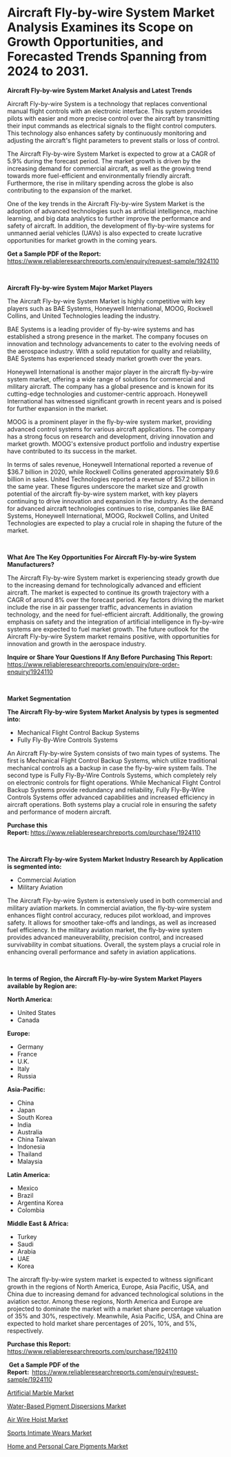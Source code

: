 <p><h1>Aircraft Fly-by-wire System Market Analysis Examines its Scope on Growth Opportunities, and Forecasted Trends Spanning from 2024 to 2031.</h1></p><p><strong>Aircraft Fly-by-wire System Market Analysis and Latest Trends</strong></p>
<p><p>Aircraft Fly-by-wire System is a technology that replaces conventional manual flight controls with an electronic interface. This system provides pilots with easier and more precise control over the aircraft by transmitting their input commands as electrical signals to the flight control computers. This technology also enhances safety by continuously monitoring and adjusting the aircraft's flight parameters to prevent stalls or loss of control.</p><p>The Aircraft Fly-by-wire System Market is expected to grow at a CAGR of 5.9% during the forecast period. The market growth is driven by the increasing demand for commercial aircraft, as well as the growing trend towards more fuel-efficient and environmentally friendly aircraft. Furthermore, the rise in military spending across the globe is also contributing to the expansion of the market.</p><p>One of the key trends in the Aircraft Fly-by-wire System Market is the adoption of advanced technologies such as artificial intelligence, machine learning, and big data analytics to further improve the performance and safety of aircraft. In addition, the development of fly-by-wire systems for unmanned aerial vehicles (UAVs) is also expected to create lucrative opportunities for market growth in the coming years.</p></p>
<p><strong>Get a Sample PDF of the Report:&nbsp;</strong> <a href="https://www.reliableresearchreports.com/enquiry/request-sample/1924110">https://www.reliableresearchreports.com/enquiry/request-sample/1924110</a></p>
<p>&nbsp;</p>
<p><strong>Aircraft Fly-by-wire System Major Market Players</strong></p>
<p><p>The Aircraft Fly-by-wire System Market is highly competitive with key players such as BAE Systems, Honeywell International, MOOG, Rockwell Collins, and United Technologies leading the industry. </p><p>BAE Systems is a leading provider of fly-by-wire systems and has established a strong presence in the market. The company focuses on innovation and technology advancements to cater to the evolving needs of the aerospace industry. With a solid reputation for quality and reliability, BAE Systems has experienced steady market growth over the years.</p><p>Honeywell International is another major player in the aircraft fly-by-wire system market, offering a wide range of solutions for commercial and military aircraft. The company has a global presence and is known for its cutting-edge technologies and customer-centric approach. Honeywell International has witnessed significant growth in recent years and is poised for further expansion in the market.</p><p>MOOG is a prominent player in the fly-by-wire system market, providing advanced control systems for various aircraft applications. The company has a strong focus on research and development, driving innovation and market growth. MOOG's extensive product portfolio and industry expertise have contributed to its success in the market.</p><p>In terms of sales revenue, Honeywell International reported a revenue of $36.7 billion in 2020, while Rockwell Collins generated approximately $9.6 billion in sales. United Technologies reported a revenue of $57.2 billion in the same year. These figures underscore the market size and growth potential of the aircraft fly-by-wire system market, with key players continuing to drive innovation and expansion in the industry. As the demand for advanced aircraft technologies continues to rise, companies like BAE Systems, Honeywell International, MOOG, Rockwell Collins, and United Technologies are expected to play a crucial role in shaping the future of the market.</p></p>
<p>&nbsp;</p>
<p><strong>What Are The Key Opportunities For Aircraft Fly-by-wire System Manufacturers?</strong></p>
<p><p>The Aircraft Fly-by-wire System market is experiencing steady growth due to the increasing demand for technologically advanced and efficient aircraft. The market is expected to continue its growth trajectory with a CAGR of around 8% over the forecast period. Key factors driving the market include the rise in air passenger traffic, advancements in aviation technology, and the need for fuel-efficient aircraft. Additionally, the growing emphasis on safety and the integration of artificial intelligence in fly-by-wire systems are expected to fuel market growth. The future outlook for the Aircraft Fly-by-wire System market remains positive, with opportunities for innovation and growth in the aerospace industry.</p></p>
<p><strong>Inquire or Share Your Questions If Any Before Purchasing This Report:</strong> <a href="https://www.reliableresearchreports.com/enquiry/pre-order-enquiry/1924110">https://www.reliableresearchreports.com/enquiry/pre-order-enquiry/1924110</a></p>
<p>&nbsp;</p>
<p><strong>Market Segmentation</strong></p>
<p><strong>The Aircraft Fly-by-wire System Market Analysis by types is segmented into:</strong></p>
<p><ul><li>Mechanical Flight Control Backup Systems</li><li>Fully Fly-By-Wire Controls Systems</li></ul></p>
<p><p>An Aircraft Fly-by-wire System consists of two main types of systems. The first is Mechanical Flight Control Backup Systems, which utilize traditional mechanical controls as a backup in case the fly-by-wire system fails. The second type is Fully Fly-By-Wire Controls Systems, which completely rely on electronic controls for flight operations. While Mechanical Flight Control Backup Systems provide redundancy and reliability, Fully Fly-By-Wire Controls Systems offer advanced capabilities and increased efficiency in aircraft operations. Both systems play a crucial role in ensuring the safety and performance of modern aircraft.</p></p>
<p><strong>Purchase this Report:&nbsp;</strong><a href="https://www.reliableresearchreports.com/purchase/1924110">https://www.reliableresearchreports.com/purchase/1924110</a></p>
<p>&nbsp;</p>
<p><strong>The Aircraft Fly-by-wire System Market Industry Research by Application is segmented into:</strong></p>
<p><ul><li>Commercial Aviation</li><li>Military Aviation</li></ul></p>
<p><p>The Aircraft Fly-by-wire System is extensively used in both commercial and military aviation markets. In commercial aviation, the fly-by-wire system enhances flight control accuracy, reduces pilot workload, and improves safety. It allows for smoother take-offs and landings, as well as increased fuel efficiency. In the military aviation market, the fly-by-wire system provides advanced maneuverability, precision control, and increased survivability in combat situations. Overall, the system plays a crucial role in enhancing overall performance and safety in aviation applications.</p></p>
<p>&nbsp;</p>
<p><strong>In terms of Region, the Aircraft Fly-by-wire System Market Players available by Region are:</strong></p>
<p>
    <p> <strong> North America: </strong>
        <ul>
            <li>United States</li>
            <li>Canada</li>
        </ul>
        </p> 
    <p> <strong> Europe: </strong>
        <ul>
            <li>Germany</li>
            <li>France</li>
            <li>U.K.</li>
            <li>Italy</li>
            <li>Russia</li>
        </ul>
        </p> 
    <p> <strong> Asia-Pacific: </strong>
        <ul>
            <li>China</li>
            <li>Japan</li>
            <li>South Korea</li>
            <li>India</li>
            <li>Australia</li>
            <li>China Taiwan</li>
            <li>Indonesia</li>
            <li>Thailand</li>
            <li>Malaysia</li>
        </ul>
        </p> 
    <p> <strong> Latin America: </strong>
        <ul>
            <li>Mexico</li>
            <li>Brazil</li>
            <li>Argentina Korea</li>
            <li>Colombia</li>
        </ul>
        </p> 
    <p> <strong> Middle East & Africa: </strong>
        <ul>
            <li>Turkey</li>
            <li>Saudi</li>
            <li>Arabia</li>
            <li>UAE</li>
            <li>Korea</li>
        </ul>
    </p>
    </p>
<p><p>The aircraft fly-by-wire system market is expected to witness significant growth in the regions of North America, Europe, Asia Pacific, USA, and China due to increasing demand for advanced technological solutions in the aviation sector. Among these regions, North America and Europe are projected to dominate the market with a market share percentage valuation of 35% and 30%, respectively. Meanwhile, Asia Pacific, USA, and China are expected to hold market share percentages of 20%, 10%, and 5%, respectively.</p></p>
<p><strong>Purchase this Report: </strong><a href="https://www.reliableresearchreports.com/purchase/1924110">https://www.reliableresearchreports.com/purchase/1924110</a></p>
<p>&nbsp;<strong>Get a Sample PDF of the Report:&nbsp;&nbsp;</strong><a href="https://www.reliableresearchreports.com/enquiry/request-sample/1924110">https://www.reliableresearchreports.com/enquiry/request-sample/1924110</a></p>
<p><strong></strong></p>
<p><p><a href="https://view.publitas.com/reportprime-1/artificial-marble-market-size-evaluating-its-market-trends-growth-and-projections-2024-2031/">Artificial Marble Market</a></p><p><a href="https://artistic-helicopter-ca9.notion.site/Water-Based-Pigment-Dispersions-Market-Research-Report-Reveals-The-Latest-Trends-And-Opportunities-o-1d1ed1908b034f46a449a5dda2141098">Water-Based Pigment Dispersions Market</a></p><p><a href="https://github.com/shotows/Market-Research-Report-List-1/blob/main/air-wire-hoist-market.md">Air Wire Hoist Market</a></p><p><a href="https://github.com/Sinjinluong3e0awx2m195k76/Market-Research-Report-List-1/blob/main/sports-intimate-wears-market.md">Sports Intimate Wears Market</a></p><p><a href="https://valiant-lunge-8fe.notion.site/Home-and-Personal-Care-Pigments-Market-Research-Report-Reveals-The-Latest-Trends-And-Opportunities-o-160b3197bf3842d1bef03129250c6ac9">Home and Personal Care Pigments Market</a></p></p>